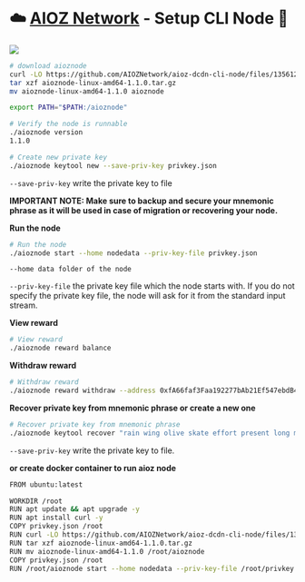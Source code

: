 
# ☁️ [AIOZ Network](https://docs.aioz.network/aioz-depin/aioz-nodes/cli-node) - Setup CLI Node 🐇


![](../images/aioz_node.jpg)


```sh
# download aioznode
curl -LO https://github.com/AIOZNetwork/aioz-dcdn-cli-node/files/13561211/aioznode-linux-amd64-1.1.0.tar.gz
tar xzf aioznode-linux-amd64-1.1.0.tar.gz
mv aioznode-linux-amd64-1.1.0 aioznode

export PATH="$PATH:/aioznode"
```

```sh
# Verify the node is runnable
./aioznode version
1.1.0
```

```sh
# Create new private key
./aioznode keytool new --save-priv-key privkey.json
```
`--save-priv-key` write the private key to file


**IMPORTANT NOTE: Make sure to backup and secure your mnemonic phrase as it will be used in case of migration or recovering your node.**

**Run the node**
```sh
# Run the node
./aioznode start --home nodedata --priv-key-file privkey.json
```

`--home data folder of the node`

`--priv-key-file` the private key file which the node starts with. If you do not specify the private key file, the node will ask for it from the standard input stream.


**View reward**
```sh
# View reward
./aioznode reward balance
```

**Withdraw reward**
```sh
# Withdraw reward
./aioznode reward withdraw --address 0xfA66faf3Faa192277bAb21Ef547ebdB47617B1da --amount 1aioz --priv-key-file privkey.json
```

**Recover private key from mnemonic phrase or create a new one**
```sh
# Recover private key from mnemonic phrase 
./aioznode keytool recover "rain wing olive skate effort present long myself combine giant vote stay sweet bundle agree lock connect glide absent spider effort attitude enemy mouse" --save-priv-key privkey.json
```

`--save-priv-key` write the private key to file.


**or create docker container to run aioz node**
```sh
FROM ubuntu:latest

WORKDIR /root
RUN apt update && apt upgrade -y
RUN apt install curl -y
COPY privkey.json /root
RUN curl -LO https://github.com/AIOZNetwork/aioz-dcdn-cli-node/files/13561211/aioznode-linux-amd64-1.1.0.tar.gz
RUN tar xzf aioznode-linux-amd64-1.1.0.tar.gz
RUN mv aioznode-linux-amd64-1.1.0 /root/aioznode
COPY privkey.json /root
RUN /root/aioznode start --home nodedata --priv-key-file /root/privkey.json
```

